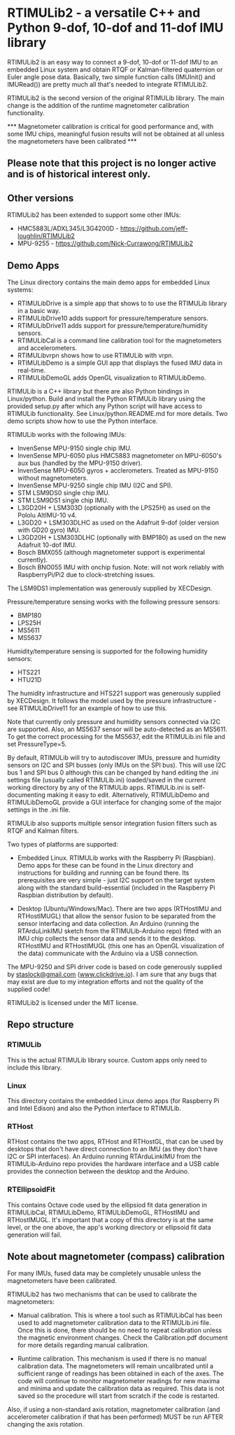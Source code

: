 # RTIMULib2 - a versatile C++ and Python 9-dof, 10-dof and 11-dof IMU library

RTIMULib2 is an easy way to connect a 9-dof, 10-dof or 11-dof IMU to an embedded Linux system and obtain RTQF or Kalman-filtered quaternion or Euler angle pose data. Basically, two simple function calls (IMUInit() and IMURead()) are pretty much all that's needed to integrate RTIMULib2.

RTIMULib2 is the second version of the original RTIMULib library. The main change is the addition of the runtime magnetometer calibration functionality.

*** Magnetometer calibration is critical for good performance and, with some IMU chips, meaningful fusion results will not be obtained at all unless the magnetometers have been calibrated ***

## Please note that this project is no longer active and is of historical interest only.

## Other versions

RTIMULib2 has been extended to support some other IMUs:

* HMC5883L/ADXL345/L3G4200D - https://github.com/jeff-loughlin/RTIMULib2
* MPU-9255 - https://github.com/Nick-Currawong/RTIMULib2

## Demo Apps

The Linux directory contains the main demo apps for embedded Linux systems:

* RTIMULibDrive is a simple app that shows to to use the RTIMULib library in a basic way.
* RTIMULibDrive10 adds support for pressure/temperature sensors.
* RTIMULibDrive11 adds support for pressure/temperature/humidity sensors.
* RTIMULibCal is a command line calibration tool for the magnetometers and accelerometers.
* RTIMULibvrpn shows how to use RTIMULib with vrpn.
* RTIMULibDemo is a simple GUI app that displays the fused IMU data in real-time.
* RTIMULibDemoGL adds OpenGL visualization to RTIMULibDemo.

RTIMULib is a C++ library but there are also Python bindings in Linux/python. Build and install the Python RTIMULib library using the provided setup.py after which any Python script will have access to RTIMULib functionality. See Linux/python.README.md for more details. Two demo scripts show how to use the Python interface.

RTIMULib works with the following IMUs:

* InvenSense MPU-9150 single chip IMU.
* InvenSense MPU-6050 plus HMC5883 magnetometer on MPU-6050's aux bus (handled by the MPU-9150 driver).
* InvenSense MPU-6050 gyros + acclerometers. Treated as MPU-9150 without magnetometers.
* InvenSense MPU-9250 single chip IMU (I2C and SPI).
* STM LSM9DS0 single chip IMU.
* STM LSM9DS1 single chip IMU.
* L3GD20H + LSM303D (optionally with the LPS25H) as used on the Pololu AltIMU-10 v4.
* L3GD20 + LSM303DLHC as used on the Adafruit 9-dof (older version with GD20 gyro) IMU. 
* L3GD20H + LSM303DLHC (optionally with BMP180) as used on the new Adafruit 10-dof IMU.
* Bosch BMX055 (although magnetometer support is experimental currently).
* Bosch BNO055 IMU with onchip fusion. Note: will not work reliably with RaspberryPi/Pi2 due to clock-stretching issues.

The LSM9DS1 implementation was generously supplied by XECDesign.

Pressure/temperature sensing works with the following pressure sensors:

* BMP180
* LPS25H
* MS5611
* MS5637

Humidity/temperature sensing is supported for the following humidity sensors:

* HTS221
* HTU21D

The humidity infrastructure and HTS221 support was generously supplied by XECDesign. It follows the model used by the pressure infrastructure - see RTIMULibDrive11 for an example of how to use this.

Note that currently only pressure and humidity sensors connected via I2C are supported. Also, an MS5637 sensor will be auto-detected as an MS5611. To get the correct processing for the MS5637, edit the RTIMULib.ini file and set PressureType=5.

By default, RTIMULib will try to autodiscover IMUs, pressure and humidity sensors on I2C and SPI busses (only IMUs on the SPI bus). This will use I2C bus 1 and SPI bus 0 although this can be changed by hand editing the .ini settings file (usually called RTIMULib.ini) loaded/saved in the current working directory by any of the RTIMULib apps. RTIMULib.ini is self-documenting making it easy to edit. Alternatively, RTIMULibDemo and RTIMULibDemoGL provide a GUI interface for changing some of the major settings in the .ini file.

RTIMULib also supports multiple sensor integration fusion filters such as RTQF and Kalman filters.

Two types of platforms are supported:

* Embedded Linux. RTIMULib works with the Raspberry Pi (Raspbian). Demo apps for these can be found in the Linux directory and instructions for building and running can be found there. Its prerequisites are very simple - just I2C support on the target system along with the standard build-essential (included in the Raspberry Pi Raspbian distribution by default).

* Desktop (Ubuntu/Windows/Mac). There are two apps (RTHostIMU and RTHostIMUGL) that allow the sensor fusion to be separated from the sensor interfacing and data collection. An Arduino (running the RTArduLinkIMU sketch from the RTIMULib-Arduino repo) fitted with an IMU chip collects the sensor data and sends it to the desktop. RTHostIMU and RTHostIMUGL (this one has an OpenGL visualization of the data) communicate with the Arduino via a USB connection.

The MPU-9250 and SPI driver code is based on code generously supplied by staslock@gmail.com (www.clickdrive.io). I am sure that any bugs that may exist are due to my integration efforts and not the quality of the supplied code!

RTIMULib2 is licensed under the MIT license.

## Repo structure

### RTIMULib

This is the actual RTIMULib library source. Custom apps only need to include this library.

### Linux

This directory contains the embedded Linux demo apps (for Raspberry Pi and Intel Edison) and also the Python interface to RTIMULib.

### RTHost

RTHost contains the two apps, RTHost and RTHostGL, that can be used by desktops that don't have direct connection to an IMU (as they don't have I2C or SPI interfaces). An Arduino running RTArduLinkIMU from the RTIMULib-Arduino repo provides the hardware interface and a USB cable provides the connection between the desktop and the Arduino.

### RTEllipsoidFit

This contains Octave code used by the ellipsiod fit data generation in RTIMULibCal, RTIMULibDemo, RTIMULibDemoGL, RTHostIMU and RTHostIMUGL. It's important that a copy of this directory is at the same level, or the one above, the app's working directory or ellipsoid fit data generation will fail.

## Note about magnetometer (compass) calibration

For many IMUs, fused data may be completely unusable unless the magnetometers have been calibrated.

RTIMULib2 has two mechanisms that can be used to calibrate the magnetometers:

* Manual calibration. This is where a tool such as RTIMULibCal has been used to add magnetometer calibration data to the RTIMULib.ini file. Once this is done, there should be no need to repeat calibration unless the magnetic environment changes. Check the Calibration.pdf document for more details regarding manual calibration.

* Runtime calibration. This mechanism is used if there is no manual calibration data. The magnetometers will remain uncalibrated until a sufficient range of readings has been obtained in each of the axes. The code will continue to monitor magnetometer readings for new maxima and minima and update the calibration data as required. This data is not saved so the procedure will start from scratch if the code is restarted.

Also, if using a non-standard axis rotation, magnetometer calibration (and accelerometer calibration if that has been performed) MUST be run AFTER changing the axis rotation.


